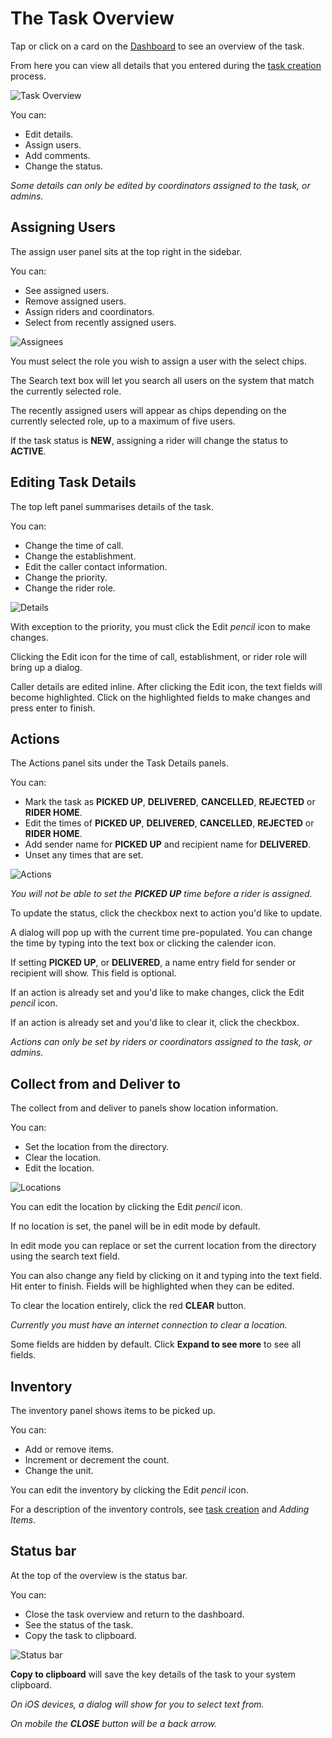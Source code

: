 # The Task Overview

Tap or click on a card on the [Dashboard](Using-the-dashboard.md) to see an overview of the task.

From here you can view all details that you entered during the [task creation](Creating-new-tasks.md) process.


![Task Overview](images%2Ftask_overview.png)

You can:

* Edit details.
* Assign users.
* Add comments.
* Change the status.

*Some details can only be edited by coordinators assigned to the task, or admins.*

## Assigning Users

The assign user panel sits at the top right in the sidebar.

You can:

* See assigned users.
* Remove assigned users.
* Assign riders and coordinators.
* Select from recently assigned users.

![Assignees](images%2Ftask_overview_assignees.png)

You must select the role you wish to assign a user with the select chips.

The Search text box will let you search all users on the system that match the currently selected role.

The recently assigned users will appear as chips depending on the currently selected role, up to a maximum of five users.

If the task status is **NEW**, assigning a rider will change the status to **ACTIVE**.

## Editing Task Details

The top left panel summarises details of the task.

You can:

* Change the time of call.
* Change the establishment.
* Edit the caller contact information.
* Change the priority.
* Change the rider role.

![Details](images%2Ftask_overview_details.png)

With exception to the priority, you must click the Edit *pencil* icon to make changes.

Clicking the Edit icon for the time of call, establishment, or rider role will bring up a dialog.

Caller details are edited inline. After clicking the Edit icon, the text fields will become highlighted. Click on the highlighted fields to make changes and press enter to finish.

## Actions

The Actions panel sits under the Task Details panels.

You can:

* Mark the task as **PICKED UP**, **DELIVERED**, **CANCELLED**, **REJECTED** or **RIDER HOME**.
* Edit the times of **PICKED UP**, **DELIVERED**, **CANCELLED**, **REJECTED** or **RIDER HOME**.
* Add sender name for **PICKED UP** and recipient name for **DELIVERED**.
* Unset any times that are set.

![Actions](images%2Ftask_overview_actions.png)

*You will not be able to set the **PICKED UP** time before a rider is assigned.*

To update the status, click the checkbox next to action you'd like to update.

A dialog will pop up with the current time pre-populated. You can change the time by typing into the text box or clicking the calender icon.

If setting **PICKED UP**, or **DELIVERED**, a name entry field for sender or recipient will show. This field is optional.

If an action is already set and you'd like to make changes, click the Edit *pencil* icon.

If an action is already set and you'd like to clear it, click the checkbox.

*Actions can only be set by riders or coordinators assigned to the task, or admins.*

## Collect from and Deliver to

The collect from and deliver to panels show location information.

You can:

* Set the location from the directory.
* Clear the location.
* Edit the location.

![Locations](images%2Ftask_overview_location.png)

You can edit the location by clicking the Edit *pencil* icon.

If no location is set, the panel will be in edit mode by default.

In edit mode you can replace or set the current location from the directory using the search text field.

You can also change any field by clicking on it and typing into the text field. Hit enter to finish. Fields will be highlighted when they can be edited.

To clear the location entirely, click the red **CLEAR** button.

*Currently you must have an internet connection to clear a location.*

Some fields are hidden by default. Click **Expand to see more** to see all fields.

## Inventory

The inventory panel shows items to be picked up.

You can:

* Add or remove items.
* Increment or decrement the count.
* Change the unit.

You can edit the inventory by clicking the Edit *pencil* icon.

For a description of the inventory controls, see [task creation](Creating-new-tasks.md) and *Adding Items*.

## Status bar

At the top of the overview is the status bar.

You can:

* Close the task overview and return to the dashboard.
* See the status of the task.
* Copy the task to clipboard.

![Status bar](images%2Ftask_overview_status.png)

**Copy to clipboard** will save the key details of the task to your system clipboard.

*On iOS devices, a dialog will show for you to select text from.*

*On mobile the **CLOSE** button will be a back arrow.*
